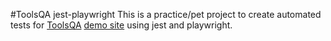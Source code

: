 #ToolsQA jest-playwright
This is a practice/pet project to create automated tests for [ToolsQA](https://www.toolsqa.com/) [demo site](https://demoqa.com/) using jest and playwright.